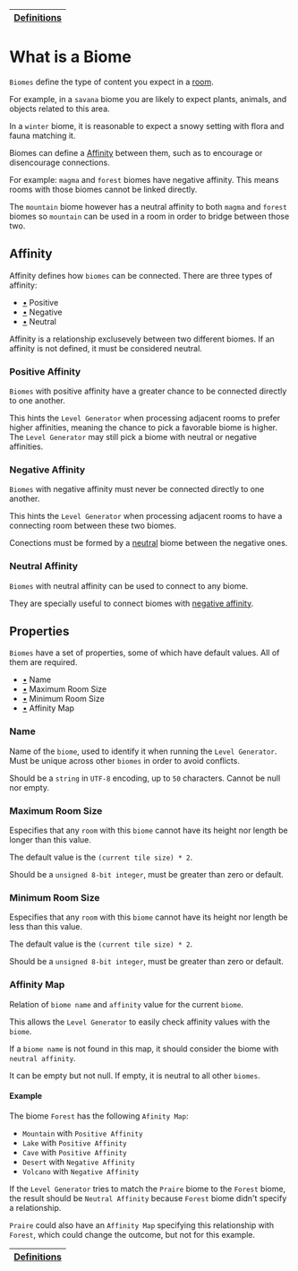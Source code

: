 | [Definitions](README.md) |
| ------------------------ |

# What is a Biome

`Biomes` define the type of content you expect in a [room](room_definition.md#what-is-a-room).

For example, in a `savana` biome you are likely to expect plants, animals, and objects related to this area.

In a `winter` biome, it is reasonable to expect a snowy setting with flora and fauna matching it.

Biomes can define a [Affinity](#affinity) between them, such as to encourage or disencourage connections.

For example: `magma` and `forest` biomes have negative affinity. This means rooms with those biomes cannot be linked directly.

The `mountain` biome however has a neutral affinity to both `magma` and `forest` biomes so `mountain` can be used in a room in order to bridge between those two.

## Affinity

Affinity defines how `biomes` can be connected. There are three types of affinity:

- [•](#positive-affinity) Positive
- [•](#negative-affinity) Negative
- [•](#neutral-affinity) Neutral

Affinity is a relationship exclusevely between two different biomes. If an affinity is not defined, it must be considered neutral.

### Positive Affinity

`Biomes` with positive affinity have a greater chance to be connected directly to one another.

This hints the `Level Generator` when processing adjacent rooms to prefer higher affinities, meaning the chance to pick a favorable biome is higher. The `Level Generator` may still pick a biome with neutral or negative affinities.

### Negative Affinity

`Biomes` with negative affinity must never be connected directly to one another.

This hints the `Level Generator` when processing adjacent rooms to have a connecting room between these two biomes.

Conections must be formed by a [neutral](#neutral-affinity) biome between the negative ones.

### Neutral Affinity

`Biomes` with neutral affinity can be used to connect to any biome.

They are specially useful to connect biomes with [negative affinity](#negative-affinity).

## Properties

`Biomes` have a set of properties, some of which have default values.
All of them are required.

- [•](#name) Name
- [•](#maximum-room-size) Maximum Room Size
- [•](#minimum-room-size) Minimum Room Size
- [•](#affinity-map) Affinity Map

### Name

Name of the `biome`, used to identify it when running the `Level Generator`. Must be unique across other `biomes` in order to avoid conflicts.

Should be a `string` in `UTF-8` encoding, up to `50` characters.
Cannot be null nor empty.

### Maximum Room Size

Especifies that any `room` with this `biome` cannot have its height nor length be longer than this value.

The default value is the `(current tile size) * 2`.

Should be a `unsigned 8-bit integer`, must be greater than zero or default.

### Minimum Room Size

Especifies that any `room` with this `biome` cannot have its height nor length be less than this value.

The default value is the `(current tile size) * 2`.

Should be a `unsigned 8-bit integer`, must be greater than zero or default.

### Affinity Map

Relation of `biome name` and `affinity` value for the current `biome`.

This allows the `Level Generator` to easily check affinity values with the `biome`.

If a `biome name` is not found in this map, it should consider the biome with `neutral affinity`.

It can be empty but not null. If empty, it is neutral to all other `biomes`.

#### Example

The biome `Forest` has the following `Afinity Map`:

- `Mountain` with `Positive Affinity`
- `Lake` with `Positive Affinity`
- `Cave` with `Positive Affinity`
- `Desert` with `Negative Affinity`
- `Volcano` with `Negative Affinity`

If the `Level Generator` tries to match the `Praire` biome to the `Forest` biome, the result should be `Neutral Affinity` because `Forest` biome didn't specify a relationship.

`Praire` could also have an `Affinity Map` specifying this relationship with `Forest`, which could change the outcome, but not for this example.

| [Definitions](README.md) |
| ------------------------ |
